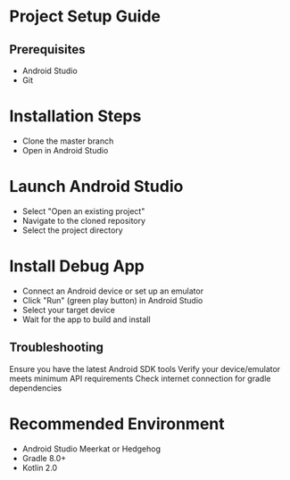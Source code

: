 # Project Setup Guide

## Prerequisites

- Android Studio
- Git

# Installation Steps
- Clone the master branch
- Open in Android Studio

# Launch Android Studio
- Select "Open an existing project"
- Navigate to the cloned repository
- Select the project directory

# Install Debug App

- Connect an Android device or set up an emulator
- Click "Run" (green play button) in Android Studio
- Select your target device
- Wait for the app to build and install

## Troubleshooting

Ensure you have the latest Android SDK tools
Verify your device/emulator meets minimum API requirements
Check internet connection for gradle dependencies

# Recommended Environment

- Android Studio Meerkat or Hedgehog
- Gradle 8.0+
- Kotlin 2.0

